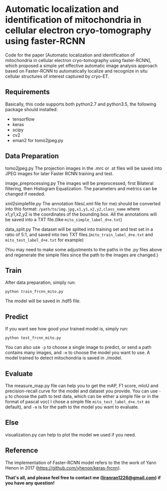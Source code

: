 # Automatic localization and identification of mitochondria in cellular electron cryo-tomography using faster-RCNN
Code for the paper [Automatic localization and identification of mitochondria in cellular electron cryo-tomography using faster-RCNN], which proposed a simple yet effective automatic image analysis approach based on Faster-RCNN to automatically localize and recognize in situ cellular structures of interest captured by cryo-ET.

## Requirements
Basically, this code supports both python2.7 and python3.5, the following package should installed:
* tensorflow
* keras
* scipy
* cv2
* eman2 for tomo2jpeg.py

## Data Preparation
tomo2jpeg.py
The projection images in the .mrc or .st files will be saved into JPEG images for later Faster RCNN training and test.

image_preprocessing.py
The images will be preprocessed, first Bilateral filtering, then Histogram Equalization. The parameters and metrics can be changed if needed.

xml2simplefile.py
The annotation files(.xml file for me) should be converted into this format:
`/path/to/img.jpg,x1,y1,x2,y2,class_name`
where x1,y1,x2,y2 is the coordinates of the bounding box. All the annotations will be saved into a TXT file.(like `mito_simple_label_d+e.txt`)

data_split.py
The dataset will be splited into training set and test set in a ratio of 5:1, and saved into two TXT files.(`mito_train_label_d+e.txt` and `mito_test_label_d+e.txt` for example)

(You may need to make some adjustments to the paths in the .py files above and regenerate the simple files since the path to the images are changed.)

## Train
After data preparation, simply run:
```
python train_frcnn_mito.py
```
The model will be saved in .hdf5 file.

## Predict
If you want see how good your trained model is, simply run:
```
python test_frcnn_mito.py
```
You can also use `-p` to choose a single image to predict, or send a path contains many images, and `-m` to choose the model you want to use.
A model trained to detect mitochondria is saved in ./model.

## Evaluate
The measure_map.py file can help you to get the mAP, F1 score, mIoU and precision-recall curve for the model and dataset you provide. You can use `-p` to choose the path to test data, which can be either a simple file or in the format of pascal voc( I chose a simple file `mito_test_label_d+e.txt` as default), and `-m` is for the path to the model you want to evaluate.

## Else
visualization.py can help to plot the model we used if you need.

## Reference
The implementation of Faster-RCNN model refers to the the work of Yann Henon in 2017 (https://github.com/yhenon/keras-frcnn).

**That's all, and please feel free to contact me (liranran1226@gmail.com) if you have any question!**